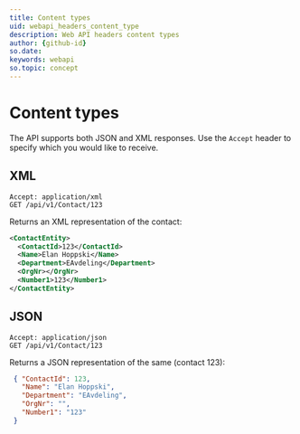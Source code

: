 ```yaml
---
title: Content types
uid: webapi_headers_content_type
description: Web API headers content types
author: {github-id}
so.date: 
keywords: webapi
so.topic: concept 
---
```


# Content types

The API supports both JSON and XML responses. Use the `Accept` header to specify which you would like to receive.

## XML

```http
Accept: application/xml
GET /api/v1/Contact/123
```

Returns an XML representation of the contact:

```xml
<ContactEntity>
  <ContactId>123</ContactId>
  <Name>Elan Hoppski</Name>
  <Department>EAvdeling</Department>
  <OrgNr></OrgNr>
  <Number1>123</Number1>
</ContactEntity>
```

## JSON

```http
Accept: application/json
GET /api/v1/Contact/123
```

Returns a JSON representation of the same (contact 123):

```json
 { "ContactId": 123,
   "Name": "Elan Hoppski",
   "Department": "EAvdeling",
   "OrgNr": "",
   "Number1": "123"
 }
```
